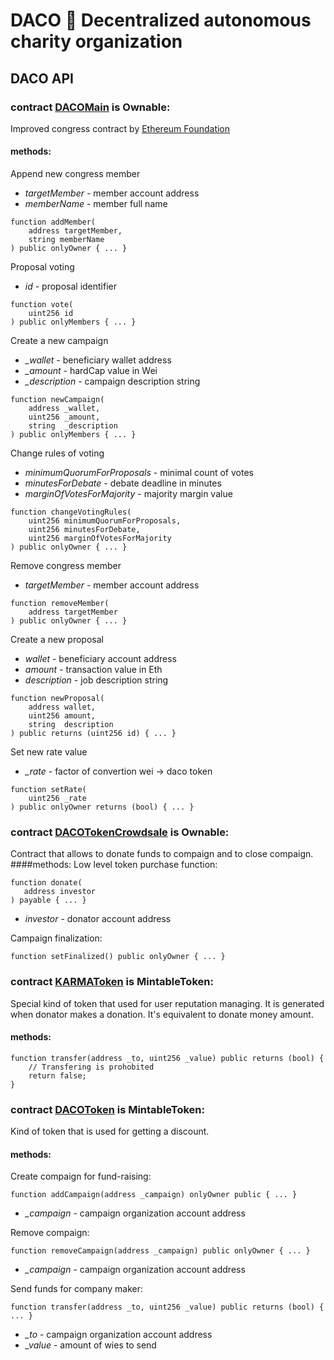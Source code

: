 # DACO :green_heart: Decentralized autonomous charity organization

## DACO API

### contract [DACOMain](https://github.com/krivov/daco/blob/master/DACOMain.sol) is Ownable:
Improved congress contract by [Ethereum Foundation](https://www.ethereum.org/dao#the-blockchain-congress)
#### methods:
Append new congress member
* *targetMember* - member account address
* *memberName* - member full name
```solidity
function addMember(
    address targetMember, 
    string memberName
) public onlyOwner { ... }
```

Proposal voting
* *id* - proposal identifier
```solidity
function vote(
    uint256 id
) public onlyMembers { ... }
```

Create a new campaign
* *_wallet* - beneficiary wallet address
* *_amount* - hardCap value in Wei
* *_description* - campaign description string
```solidity
function newCampaign(
    address _wallet, 
    uint256 _amount, 
    string  _description
) public onlyMembers { ... }
```

Change rules of voting
* *minimumQuorumForProposals* - minimal count of votes
* *minutesForDebate* - debate deadline in minutes
* *marginOfVotesForMajority* - majority margin value
```solidity
function changeVotingRules(
    uint256 minimumQuorumForProposals,
    uint256 minutesForDebate,
    uint256 marginOfVotesForMajority
) public onlyOwner { ... }
```

Remove congress member
* *targetMember* - member account address
```solidity
function removeMember(
    address targetMember
) public onlyOwner { ... }
```

Create a new proposal
* *wallet* - beneficiary account address
* *amount* - transaction value in Eth
* *description* - job description string
```solidity
function newProposal(
    address wallet,
    uint256 amount,
    string  description
) public returns (uint256 id) { ... }
```

Set new rate value
* *_rate* - factor of convertion wei -> daco token
```solidity
function setRate(
    uint256 _rate
) public onlyOwner returns (bool) { ... }
```


### contract [DACOTokenCrowdsale](https://github.com/krivov/daco/blob/master/DACOTokenCrowdsale.sol) is Ownable:
Contract that allows to donate funds to compaign and to close compaign.
####methods:
Low level token purchase function:
```solidity
function donate(
   address investor
) payable { ... }
```
* *investor* - donator account address

Campaign finalization:
```solidity
function setFinalized() public onlyOwner { ... }
```

### contract [KARMAToken](https://github.com/krivov/daco/blob/master/tokens/KARMAToken.sol) is MintableToken:
Special kind of token that used for user reputation managing.
It is generated when donator makes a donation. It's equivalent to donate money amount.
#### methods:
```solidity
function transfer(address _to, uint256 _value) public returns (bool) {
    // Transfering is prohobited
    return false;
}
```

### contract [DACOToken](https://github.com/krivov/daco/blob/master/tokens/DACOToken.sol) is MintableToken:
Kind of token that is used for getting a discount.
#### methods:
   Create compaign for fund-raising:
   ```solidity
   function addCampaign(address _campaign) onlyOwner public { ... }
   ```
   * *_campaign* - campaign organization account address
   
   Remove compaign:
   ```solidity
   function removeCampaign(address _campaign) public onlyOwner { ... }
   ```
   * *_campaign* - campaign organization account address

   Send funds for company maker:
   ```solidity
   function transfer(address _to, uint256 _value) public returns (bool) { ... }
   ```
   * *_to* - campaign organization account address
   * *_value* - amount of wies to send
